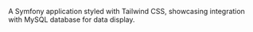 A Symfony application styled with Tailwind CSS, showcasing integration with MySQL database for data display.
